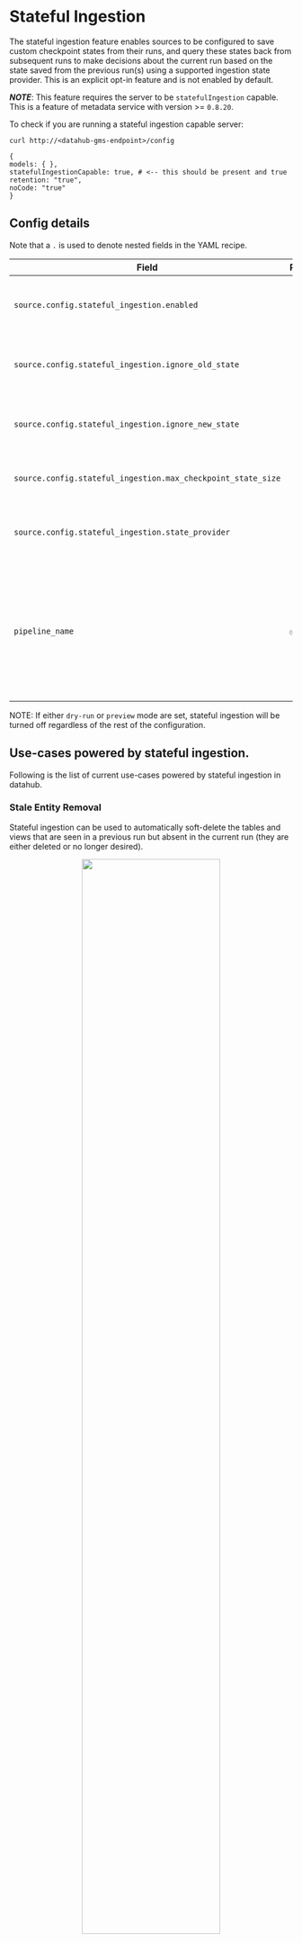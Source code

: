 # Stateful Ingestion

The stateful ingestion feature enables sources to be configured to save custom checkpoint states from their
runs, and query these states back from subsequent runs to make decisions about the current run based on the state saved
from the previous run(s) using a supported ingestion state provider. This is an explicit opt-in feature and is not enabled
by default.

**_NOTE_**: This feature requires the server to be `statefulIngestion` capable. This is a feature of metadata service with version >= `0.8.20`.

To check if you are running a stateful ingestion capable server:

```console
curl http://<datahub-gms-endpoint>/config

{
models: { },
statefulIngestionCapable: true, # <-- this should be present and true
retention: "true",
noCode: "true"
}
```

## Config details

Note that a `.` is used to denote nested fields in the YAML recipe.

| Field                                                        | Required | Default                                                                                          | Description                                                                                                                                                 |
| ------------------------------------------------------------ | -------- | ------------------------------------------------------------------------------------------------ | ----------------------------------------------------------------------------------------------------------------------------------------------------------- |
| `source.config.stateful_ingestion.enabled`                   |          | False                                                                                            | The type of the ingestion state provider registered with datahub.                                                                                           |
| `source.config.stateful_ingestion.ignore_old_state`          |          | False                                                                                            | If set to True, ignores the previous checkpoint state.                                                                                                      |
| `source.config.stateful_ingestion.ignore_new_state`          |          | False                                                                                            | If set to True, ignores the current checkpoint state.                                                                                                       |
| `source.config.stateful_ingestion.max_checkpoint_state_size` |          | 2^24 (16MB)                                                                                      | The maximum size of the checkpoint state in bytes.                                                                                                          |
| `source.config.stateful_ingestion.state_provider`            |          | The default [datahub ingestion state provider](#datahub-ingestion-state-provider) configuration. | The ingestion state provider configuration.                                                                                                                 |
| `pipeline_name`                                              | ✅       |                                                                                                  | The name of the ingestion pipeline the checkpoint states of various source connector job runs are saved/retrieved against via the ingestion state provider. |

NOTE: If either `dry-run` or `preview` mode are set, stateful ingestion will be turned off regardless of the rest of the configuration.

## Use-cases powered by stateful ingestion.

Following is the list of current use-cases powered by stateful ingestion in datahub.

### Stale Entity Removal

Stateful ingestion can be used to automatically soft-delete the tables and views that are seen in a previous run
but absent in the current run (they are either deleted or no longer desired).

<p align="center">
  <img width="70%" src="https://raw.githubusercontent.com/acryldata/static-assets-test/master/imgs/stale_metadata_deletion.png"/>
</p>

<p align="center">
  <img width="70%" src="https://raw.githubusercontent.com/acryldata/static-assets-test/master/imgs/stale_metadata_deletion.png"/>
</p>

#### Supported sources

- All sql based sources.

#### Additional config details

Note that a `.` is used to denote nested fields in the YAML recipe.

| Field                                      | Required | Default | Description                                                                                                                                  |
| ------------------------------------------ | -------- | ------- | -------------------------------------------------------------------------------------------------------------------------------------------- |
| `stateful_ingestion.remove_stale_metadata` |          | True    | Soft-deletes the tables and views that were found in the last successful run but missing in the current run with stateful_ingestion enabled. |

#### Sample configuration

```yaml
source:
  type: "snowflake"
  config:
    username: <user_name>
    password: <password>
    host_port: <host_port>
    warehouse: <ware_house>
    role: <role>
    include_tables: True
    include_views: True
    # Rest of the source specific params ...
    ## Stateful Ingestion config ##
    stateful_ingestion:
      enabled: True # False by default
      remove_stale_metadata: True # default value
      ## Default state_provider configuration ##
      # state_provider:
      # type: "datahub" # default value
      # This section is needed if the pipeline-level `datahub_api` is not configured.
      # config:  # default value
      #    datahub_api:
      #        server: "http://localhost:8080"

# The pipeline_name is mandatory for stateful ingestion and the state is tied to this.
# If this is changed after using with stateful ingestion, the previous state will not be available to the next run.
pipeline_name: "my_snowflake_pipeline_1"

# Pipeline-level datahub_api configuration.
datahub_api: # Optional. But if provided, this config will be used by the "datahub" ingestion state provider.
  server: "http://localhost:8080"

sink:
  type: "datahub-rest"
  config:
    server: "http://localhost:8080"
```

### Redundant Run Elimination

Typically, the usage runs are configured to fetch the usage data for the previous day(or hour) for each run. Once a usage
run has finished, subsequent runs until the following day would be fetching the same usage data. With stateful ingestion,
the redundant fetches can be avoided even if the ingestion job is scheduled to run more frequently than the granularity of
usage ingestion.

#### Supported sources

- Snowflake Usage source.

#### Additional config details

Note that a `.` is used to denote nested fields in the YAML recipe.

| Field                            | Required | Default | Description                                                                                                                               |
| -------------------------------- | -------- | ------- | ----------------------------------------------------------------------------------------------------------------------------------------- |
| `stateful_ingestion.force_rerun` |          | False   | Custom-alias for `stateful_ingestion.ignore_old_state`. Prevents a rerun for the same time window if there was a previous successful run. |

#### Sample Configuration

```yaml
source:
  type: "snowflake-usage-legacy"
  config:
    username: <user_name>
    password: <password>
    role: <role>
    host_port: <host_port>
    warehouse: <ware_house>
    # Rest of the source specific params ...
    ## Stateful Ingestion config ##
    stateful_ingestion:
      enabled: True # default is false
      force_rerun: False # Specific to this source(alias for ignore_old_state), used to override default behavior if True.

# The pipeline_name is mandatory for stateful ingestion and the state is tied to this.
# If this is changed after using with stateful ingestion, the previous state will not be available to the next run.
pipeline_name: "my_snowflake_usage_ingestion_pipeline_1"
sink:
  type: "datahub-rest"
  config:
    server: "http://localhost:8080"
```

## Adding Stateful Ingestion Capability to New Sources (Developer Guide)

See [this documentation](./add_stateful_ingestion_to_source.md) for more details on how to add stateful ingestion
capability to new sources for the use-cases supported by datahub.

## The Checkpointing Ingestion State Provider (Developer Guide)

The ingestion checkpointing state provider is responsible for saving and retrieving the ingestion checkpoint state associated with the ingestion runs
of various jobs inside the source connector of the ingestion pipeline. The checkpointing data model is [DatahubIngestionCheckpoint](https://github.com/datahub-project/datahub/blob/master/metadata-models/src/main/pegasus/com/linkedin/datajob/datahub/DatahubIngestionCheckpoint.pdl) and it supports any custom state to be stored using the [IngestionCheckpointState](https://github.com/datahub-project/datahub/blob/master/metadata-models/src/main/pegasus/com/linkedin/datajob/datahub/IngestionCheckpointState.pdl#L9). A checkpointing ingestion state provider needs to implement the
[IngestionCheckpointingProviderBase](https://github.com/datahub-project/datahub/blob/master/metadata-ingestion/src/datahub/ingestion/api/ingestion_job_checkpointing_provider_base.py) interface and
register itself with datahub by adding an entry under `datahub.ingestion.checkpointing_provider.plugins` key of the entry_points section in [setup.py](https://github.com/datahub-project/datahub/blob/master/metadata-ingestion/setup.py) with its type and implementation class as shown below.

```python
entry_points = {
    # <snip other keys>"
    "datahub.ingestion.checkpointing_provider.plugins": [
        "datahub = datahub.ingestion.source.state_provider.datahub_ingestion_checkpointing_provider:DatahubIngestionCheckpointingProvider",
    ],
}
```

### Datahub Checkpointing Ingestion State Provider

This is the state provider implementation that is available out of the box. Its type is `datahub` and it is implemented on top
of the `datahub_api` client and the timeseries aspect capabilities of the datahub-backend.

#### Config details

Note that a `.` is used to denote nested fields in the YAML recipe.

| Field                   | Required | Default                                                                                                                                                                                                                                        | Description                                                      |
| ----------------------- | -------- | ---------------------------------------------------------------------------------------------------------------------------------------------------------------------------------------------------------------------------------------------- | ---------------------------------------------------------------- |
| `state_provider.type`   |          | `datahub`                                                                                                                                                                                                                                      | The type of the ingestion state provider registered with datahub |
| `state_provider.config` |          | The `datahub_api` config if set at pipeline level. Otherwise, the default `DatahubClientConfig`. See the [defaults](https://github.com/datahub-project/datahub/blob/master/metadata-ingestion/src/datahub/ingestion/graph/client.py#L19) here. | The configuration required for initializing the state provider.  |
